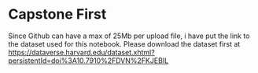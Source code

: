 # Capstone First

Since Github can have a max of 25Mb per upload file, i have put the link to the dataset used for this notebook.
Please download the dataset first at https://dataverse.harvard.edu/dataset.xhtml?persistentId=doi%3A10.7910%2FDVN%2FKJEBIL 

